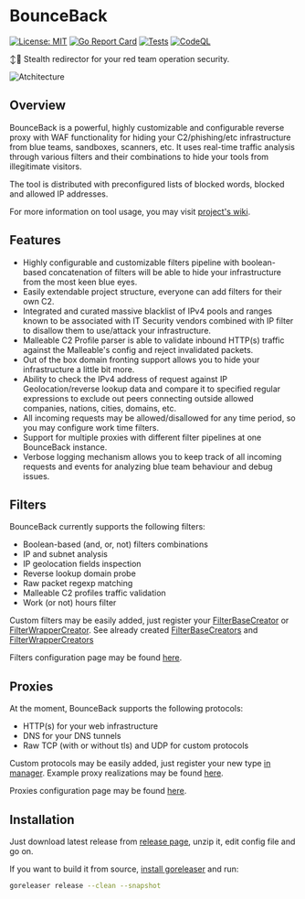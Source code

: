 # BounceBack

[![License: MIT](https://img.shields.io/badge/License-MIT-yellow.svg)](/LICENSE)
[![Go Report Card](https://goreportcard.com/badge/github.com/D00Movenok/BounceBack)](https://goreportcard.com/report/github.com/D00Movenok/BounceBack)
[![Tests](https://github.com/D00Movenok/BounceBack/actions/workflows/tests.yml/badge.svg)](https://github.com/D00Movenok/BounceBack/actions/workflows/tests.yml)
[![CodeQL](https://github.com/D00Movenok/BounceBack/actions/workflows/codeql.yml/badge.svg)](https://github.com/D00Movenok/BounceBack/actions/workflows/codeql.yml)

↕️🤫 Stealth redirector for your red team operation security.

![Atchitecture](/assets/architecture.png)

## Overview

BounceBack is a powerful, highly customizable and configurable reverse proxy with WAF functionality for hiding your C2/phishing/etc infrastructure from blue teams, sandboxes, scanners, etc. It uses real-time traffic analysis through various filters and their combinations to hide your tools from illegitimate visitors.

The tool is distributed with preconfigured lists of blocked words, blocked and allowed IP addresses.

For more information on tool usage, you may visit [project's wiki](https://github.com/D00Movenok/BounceBack/wiki).

## Features

* Highly configurable and customizable filters pipeline with boolean-based concatenation of filters will be able to hide your infrastructure from the most keen blue eyes.
* Easily extendable project structure, everyone can add filters for their own C2.
* Integrated and curated massive blacklist of IPv4 pools and ranges known to be associated with IT Security vendors combined with IP filter to disallow them to use/attack your infrastructure.
* Malleable C2 Profile parser is able to validate inbound HTTP(s) traffic against the Malleable's config and reject invalidated packets.
* Out of the box domain fronting support allows you to hide your infrastructure a little bit more.
* Ability to check the IPv4 address of request against IP Geolocation/reverse lookup data and compare it to specified regular expressions to exclude out peers connecting outside allowed companies, nations, cities, domains, etc.
* All incoming requests may be allowed/disallowed for any time period, so you may configure work time filters.
* Support for multiple proxies with different filter pipelines at one BounceBack instance.
* Verbose logging mechanism allows you to keep track of all incoming requests and events for analyzing blue team behaviour and debug issues.

## Filters

BounceBack currently supports the following filters:

* Boolean-based (and, or, not) filters combinations
* IP and subnet analysis
* IP geolocation fields inspection
* Reverse lookup domain probe
* Raw packet regexp matching
* Malleable C2 profiles traffic validation
* Work (or not) hours filter

Custom filters may be easily added, just register your [FilterBaseCreator](/internal/filters/default.go#L9) or [FilterWrapperCreator](/internal/filters/default.go#L3). See already created [FilterBaseCreators](/internal/filters/base_common.go) and [FilterWrapperCreators](/internal/filters/wrappers.go)

Filters configuration page may be found [here](https://github.com/D00Movenok/BounceBack/wiki/1.-Filters).

## Proxies

At the moment, BounceBack supports the following protocols:

* HTTP(s) for your web infrastructure
* DNS for your DNS tunnels
* Raw TCP (with or without tls) and UDP for custom protocols

Custom protocols may be easily added, just register your new type [in manager](/internal/proxy/manager.go). Example proxy realizations may be found [here](/internal/proxy).

Proxies configuration page may be found [here](https://github.com/D00Movenok/BounceBack/wiki/2.-Proxies).

## Installation

Just download latest release from [release page](https://github.com/D00Movenok/BounceBack/releases), unzip it, edit config file and go on.

If you want to build it from source, [install goreleaser](https://goreleaser.com/install/) and run:

```bash
goreleaser release --clean --snapshot
```
